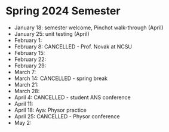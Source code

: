 # Spring 2024 Semester

- January 18: semester welcome, Pinchot walk-through (April)
- January 25: unit testing (April)
- February 1:
- February 8: CANCELLED - Prof. Novak at NCSU
- February 15:
- February 22:
- February 29:
- March 7:
- March 14: CANCELLED - spring break
- March 21:
- March 28:
- April 4: CANCELLED - student ANS conference
- April 11:
- April 18: Aya: Physor practice
- April 25: CANCELLED - Physor conference
- May 2:
